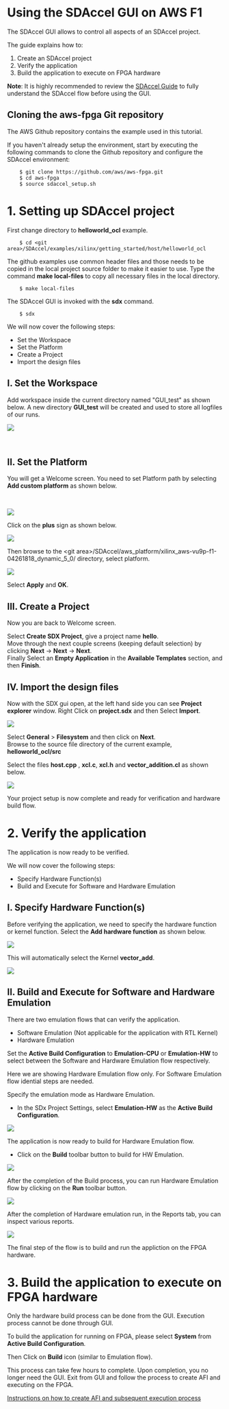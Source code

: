 # Using the SDAccel GUI on AWS F1

The SDAccel GUI allows to control all aspects of an SDAccel project. 

The guide explains how to:
1. Create an SDAccel project
1. Verify the application
1. Build the application to execute on FPGA hardware

**Note**: It is highly recommended to review the [SDAccel Guide][SDAccel_Guide] to fully understand the SDAccel flow before using the GUI.

## Cloning the aws-fpga Git repository
The AWS Github repository contains the example used in this tutorial.  

If you haven't already setup the environment, start by executing the following commands to clone the Github repository and configure the SDAccel environment:
```
    $ git clone https://github.com/aws/aws-fpga.git
    $ cd aws-fpga                                      
    $ source sdaccel_setup.sh
```

# 1. Setting up SDAccel project

First change directory to **helloworld_ocl** example. 
```
    $ cd <git area>/SDAccel/examples/xilinx/getting_started/host/helloworld_ocl
```
The github examples use common header files and those needs to be copied in the local project source folder to make it easier to use. 
Type the command **make local-files** to copy all necessary files in the local directory.
```
    $ make local-files
```
The SDAccel GUI is invoked with the **sdx** command.

```
    $ sdx
```
  
We will now cover the following steps: 	
 - Set the Workspace
 - Set the Platform
 - Create a Project
 - Import the design files

## I. Set the Workspace  
Add workspace inside the current directory named "GUI_test" as shown below. A new directory **GUI_test** will be created and used to store all logfiles of our runs.  
  
  
![](./figure/gui_fig_1.JPG)  

<br>
  
## II. Set the Platform
You will get a Welcome screen. You need to set Platform path by selecting **Add custom platform** as shown below.    
  
<br> 
  
![](./figure/gui_fig_2.JPG)  
  
  
  
Click on the **plus** sign as shown below.   
  

  
![](./figure/gui_fig_3.JPG)  
  
  
Then browse to the \<git area\>/SDAccel/aws_platform/xilinx_aws-vu9p-f1-04261818_dynamic_5_0/ directory, select platform.  
  
  
![](./figure/gui_fig_4.jpg)  

Select **Apply** and **OK**.  

  
## III. Create a Project    
Now you are back to Welcome screen.  
  
Select **Create SDX Project**, give a project name **hello**.   
Move through the next couple screens (keeping default selection) by clicking **Next** -> **Next** -> **Next**.   
Finally Select an **Empty Application** in the **Available Templates** section, and then **Finish**.      

## IV. Import the design files  
Now with the SDX gui open, at the left hand side you can see **Project explorer** window. Right Click on **project.sdx** and then Select **Import**.   
   
![](./figure/gui_fig_5.JPG) 

Select **General** > **Filesystem** and then click on **Next**.  
Browse to the source file directory of the current example, **helloworld_ocl/src**
  
Select the files **host.cpp** , **xcl.c**, **xcl.h** and **vector_addition.cl** as shown below.  

![](./figure/gui_fig_6.JPG)



  
Your project setup is now complete and ready for verification and hardware build flow. 
  
# 2. Verify the application

The application is now ready to be verified.

We will now cover the following steps: 	
 - Specify Hardware Function(s)
 - Build and Execute for Software and Hardware Emulation

## I. Specify Hardware Function(s)    

Before verifying the application, we need to specify the hardware function or kernel function. Select the **Add hardware function** as shown below.  

![](./figure/gui_fig_7.JPG)  
  
This will automatically select the Kernel **vector_add**.  
  
![](./figure/gui_fig_8.JPG)  
  
## II. Build and Execute for Software and Hardware Emulation    

There are two emulation flows that can verify the application. 
- Software Emulation (Not applicable for the application with RTL Kernel)
- Hardware Emulation

Set the **Active Build Configuration** to **Emulation-CPU** or **Emulation-HW** to select between the Software and Hardware Emulation flow respectively.
  
Here we are showing Hardware Emulation flow only. For Software Emulation flow idential steps are needed.   
	   
Specify the emulation mode as Hardware Emulation.  

- In the SDx Project Settings, select **Emulation-HW** as the **Active Build Configuration**.  

![](./figure/gui_fig_9.JPG)


The application is now ready to build for Hardware Emulation flow. 

- Click on the **Build** toolbar button to build for HW Emulation.
 
![](./figure/gui_fig_10.JPG)

After the completion of the Build process, you can run Hardware Emulation flow by clicking on the **Run** toolbar button. 
 
![](./figure/gui_fig_11.JPG)

After the completion of Hardware emulation run, in the Reports tab, you can inspect various reports. 

![](./figure/gui_fig_12.JPG)


The final step of the flow is to build and run the appliction on the FPGA hardware.

# 3. Build the application to execute on FPGA hardware

Only the hardware build process can be done from the GUI. Execution process cannot be done through GUI.    
  
To build the application for running on FPGA, please select **System** from **Active Build Configuration**.  
  
Then Click on **Build** icon (similar to Emulation flow).  
  
This process can take few hours to complete. Upon completion, you no longer need the GUI. Exit from GUI and follow the process to create AFI and executing on the FPGA. 


[Instructions on how to create AFI and subsequent execution process](../README.md#createafi)

[SDAccel_Guide]: ./SDAccel_Guide_AWS_F1.md
